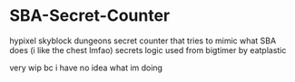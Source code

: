 # SBA-Secret-Counter
hypixel skyblock dungeons secret counter that tries to mimic what SBA does (i like the chest lmfao)
secrets logic used from bigtimer by eatplastic

very wip bc i have no idea what im doing
